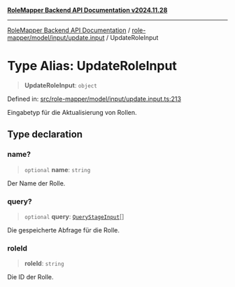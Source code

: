 [**RoleMapper Backend API Documentation v2024.11.28**](../../../../../README.md)

***

[RoleMapper Backend API Documentation](../../../../../modules.md) / [role-mapper/model/input/update.input](../README.md) / UpdateRoleInput

# Type Alias: UpdateRoleInput

> **UpdateRoleInput**: `object`

Defined in: [src/role-mapper/model/input/update.input.ts:213](https://github.com/FlowCraft-AG/RoleMapper/blob/06e4dcac36a95931bf2da64d0f18219d502c1d38/backend/src/role-mapper/model/input/update.input.ts#L213)

Eingabetyp für die Aktualisierung von Rollen.

## Type declaration

### name?

> `optional` **name**: `string`

Der Name der Rolle.

### query?

> `optional` **query**: [`QueryStageInput`](../../query-stage.input/type-aliases/QueryStageInput.md)[]

Die gespeicherte Abfrage für die Rolle.

### roleId

> **roleId**: `string`

Die ID der Rolle.
